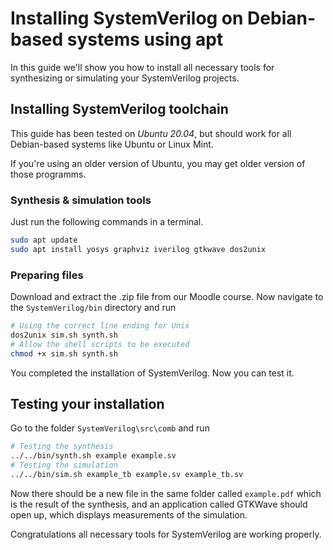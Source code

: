 # Installing SystemVerilog on Debian-based systems using apt

In this guide we'll show you how to install all necessary tools for synthesizing or simulating your SystemVerilog projects.

## Installing SystemVerilog toolchain

This guide has been tested on *Ubuntu 20.04*, but should work for all Debian-based systems like Ubuntu or Linux Mint.

If you're using an older version of Ubuntu, you may get older version of those programms.

### Synthesis & simulation tools
Just run the following commands in a terminal.
```sh
sudo apt update
sudo apt install yosys graphviz iverilog gtkwave dos2unix
```

### Preparing files
Download and extract the .zip file from our Moodle course.
Now navigate to the `SystemVerilog/bin` directory and run
```sh
# Using the correct line ending for Unix
dos2unix sim.sh synth.sh
# Allow the shell scripts to be executed
chmod +x sim.sh synth.sh
```

You completed the installation of SystemVerilog. Now you can test it.

## Testing your installation

Go to the folder `SystemVerilog\src\comb` and run
```sh
# Testing the synthesis
../../bin/synth.sh example example.sv
# Testing the simulation
../../bin/sim.sh example_tb example.sv example_tb.sv
```

Now there should be a new file in the same folder called `example.pdf` which is the result of the synthesis, 
and an application called GTKWave should open up, which displays measurements of the simulation.

Congratulations all necessary tools for SystemVerilog are working properly.